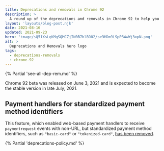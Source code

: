 ```yaml
---
title: Deprecations and removals in Chrome 92
description: >
  A round up of the deprecations and removals in Chrome 92 to help you plan.
layout: 'layouts/blog-post.njk'
date: 2021-08-16
updated: 2021-09-23
hero: 'image/sQ51XsLqKMgSQMCZjIN0B7hlBO02/se3HDm9LSpP3WwWj3xpN.png'
alt: >
  Deprecations and Removals hero logo
tags:
  - deprecations-removals
  - chrome-92
---
```


{% Partial 'see-all-dep-rem.md' %}

Chrome 92 beta was released on June 3, 2021 and is expected to become the
stable version in late July, 2021.

## Payment handlers for standardized payment method identifiers

This feature, which enabled web-based payment handlers to receive `paymentrequest`
events with non-URL, but standardized payment method identifiers, such as
`"basic-card"` or `"tokenized-card"`, [has been
removed](https://www.chromestatus.com/feature/5717324021628928).

{% Partial 'deprecations-policy.md' %}

